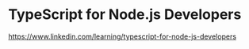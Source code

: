 # TypeScript for Node.js Developers
https://www.linkedin.com/learning/typescript-for-node-js-developers
